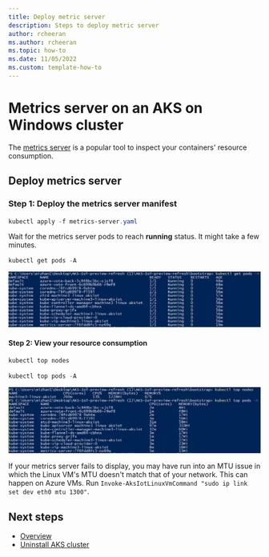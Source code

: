 ```yaml
---
title: Deploy metric server
description: Steps to deploy metric server
author: rcheeran
ms.author: rcheeran
ms.topic: how-to
ms.date: 11/05/2022
ms.custom: template-how-to
---
```


# Metrics server on an AKS on Windows cluster

The [metrics server](https://github.com/kubernetes-sigs/metrics-server) is a popular tool to inspect your containers' resource consumption.

## Deploy metrics server

### Step 1: Deploy the metrics server manifest

```powershell
kubectl apply -f metrics-server.yaml
```

Wait for the metrics server pods to reach **running** status. It might take a few minutes.

```powershell
kubectl get pods -A
```

![Metrics pod running](media/aks-lite/metrics-pod-running.png)

#### Step 2: View your resource consumption

```powershell
kubectl top nodes
```

```powershell
kubectl top pods -A
```

![Metrics server installed](media/aks-lite/metrics-server-installed.png)

If your metrics server fails to display, you may have run into an MTU issue in which the Linux VM's MTU doesn't match that of your network. This can happen on Azure VMs. Run `Invoke-AksIotLinuxVmCommand "sudo ip link set dev eth0 mtu 1300"`.

## Next steps

- [Overview](aks-lite-overview.md)
- [Uninstall AKS cluster](aks-lite-howto-uninstall.md)
